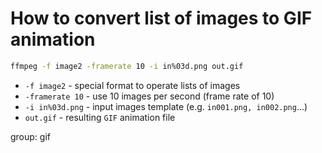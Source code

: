 # How to convert list of images to GIF animation

```bash
ffmpeg -f image2 -framerate 10 -i in%03d.png out.gif
```

- `-f image2` - special format to operate lists of images
- `-framerate 10` - use 10 images per second (frame rate of 10)
- `-i in%03d.png` - input images template (e.g. `in001.png, in002.png`...)
- `out.gif` - resulting `GIF` animation file

group: gif


